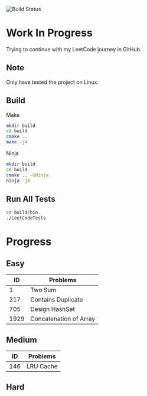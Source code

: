 ![Build Status](https://github.com/DavidYeLuo/LeetCode/actions/workflows/test-leet-code.yml/badge.svg)
# Work In Progress

Trying to continue with my LeetCode journey in GitHub.

## Note
Only have tested the project on Linux.

## Build

Make

```sh
mkdir build
cd build
cmake ..
make -j4
```

Ninja
```sh
mkdir build
cd build
cmake .. -GNinja
ninja -j4
```

## Run All Tests

```sh
cd build/bin
./LeetCodeTests
```

# Progress

## Easy

| ID | Problems |
|---|---|
| 1 | Two Sum |
| 217 | Contains Duplicate |
| 705 | Design HashSet |
| 1929 | Concatenation of Array |

## Medium

| ID | Problems |
|---|---|
| 146 | LRU Cache |

## Hard
